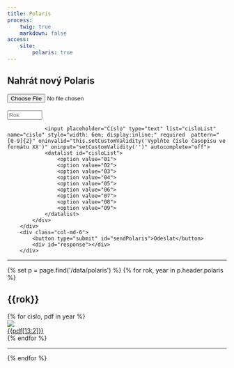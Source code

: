 ```yaml
---
title: Polaris
process:
    twig: true
    markdown: false
access:
    site:
        polaris: true
---
```


<form id="polarisForm" enctype="multipart/form-data" method="post">
<h2>Nahrát nový Polaris</h2>
<div class="row">
        <div class="col-md-6">
            <div>
                <input type="file" name="PDF" accept="application/pdf" required oninvalid="this.setCustomValidity('Nahrejte Polaris ve formátu PDF.')"
                oninput="setCustomValidity('')" >
            </div>
            <br>
            <div> 
                <input type="text" placeholder="Rok" list="yearList" name="year" style="width: 6em; display:inline;" required pattern="[0-9]{4}" oninvalid="this.setCustomValidity('Vyplňte rok ve formátu YYYY')"
                oninput="setCustomValidity('')" autocomplete="off">
                <datalist id="yearList">
                    <option value="{{ "now"|date("Y") }}">
                </datalist>  
         
                <input placeholder="Číslo" type="text" list="cisloList" name="cislo" style="width: 6em; display:inline;" required  pattern="[0-9]{2}" oninvalid="this.setCustomValidity('Vyplňte číslo časopisu ve formátu XX')" oninput="setCustomValidity('')" autocomplete="off">
                <datalist id="cisloList">
                    <option value="01">
                    <option value="02">
                    <option value="03">
                    <option value="04">
                    <option value="05">
                    <option value="06">
                    <option value="07">
                    <option value="08">
                    <option value="09">
                </datalist>
            </div> 
        </div>
        <div class="col-md-6">
            <button type="submit" id="sendPolaris">Odeslat</button>
            <div id="response"></div>
        </div>
</div>
</form>
        <hr>

<script>
    $("#polarisForm").submit(function(e){
        e.preventDefault(); 
        e.stopPropagation();
        var submitButton = document.getElementById("sendPolaris");
        var responseDiv = document.getElementById("response");
        submitButton.style.display = "none";
        responseDiv.innerHTML = '<br><i class="fa fa-spinner fa-pulse fa-3x" aria-hidden="true"></i> Náhrávám se polaris a vytváří se náhled.';
        responseDiv.style.color = "black";
          var polarisForm = new FormData(document.getElementById("polarisForm"));
          $.ajax({
              url: "/php/polaris",
              type: "POST",
              data: polarisForm,
              processData: false,
              contentType: false,
              success: function (){
                  responseDiv.innerHTML = "<br>Úspěšně uloženo";
                  responseDiv.style.color = "green";
                  setTimeout(function(){ 
                     responseDiv.innerHTML = ""; 
                     }, 3000);  window.location.replace(location.href);
              },
              error: function (xhr, desc, err){
                submitButton.style.display = "block";
                responseDiv.innerHTML = "<br>CHYBA!!<br>" + xhr.responseText;
                responseDiv.style.color = "red";
                console.log(err);
                console.log(desc);
                console.log(xhr);
              }
          });
      });
</script>


{% set p = page.find('/data/polaris') %}
{% for rok, year in p.header.polaris %}
    <section>
    <h2>{{rok}}</h2>
    <div class="row">
        {% for cislo, pdf in year %}
            <div class="col-sm-6 col-md-3 col-lg-2">
                <div class="polaris--outerDiv">
                    <div class="polaris--innerDiv">
                        <a href="/data/polaris/{{rok}}/{{pdf}}" target="_blank">
                            <img src="/data/polaris/{{rok}}/{{pdf}}.jpg">
                            <div class="polaris--title"> 
                                {{pdf[13:2]}}
                            </div>
                        </a> 
                    </div>
                    <div class="polaris--delete" data-year="{{rok}}" data-cislo="{{pdf[13:2]}}" data-pdf="{{pdf}}"> 
                        <i class="fa fa-times" aria-hidden="true"></i>
                    </div>
                </div>
            </div>
        {% endfor %}
    </div>
    </section>
    <hr>
{% endfor %}


<script>
    $(".polaris--delete").click( function(e){
        e.stopPropagation();
        if (confirm("Odstranit Polaris?") == true) {
            var deleteDiv = this.parentElement.parentElement;
            var deletePolarisForm = new FormData();
            deletePolarisForm.append("year", this.getAttribute("data-year") );
            deletePolarisForm.append("cislo", this.getAttribute("data-cislo") );
            deletePolarisForm.append("pdf", this.getAttribute("data-pdf") );
            $.ajax({
                url: "/php/deletepolaris",
                type: "POST",
                data: deletePolarisForm,
                processData: false,
                contentType: false,
                success: function (){
                    $(deleteDiv).fadeOut(1000);      
                },
                error: function (xhr, desc, err){
                    console.log(err);
                    console.log(desc);
                    console.log(xhr);
                }
            });
        }
        

    })
</script>





















